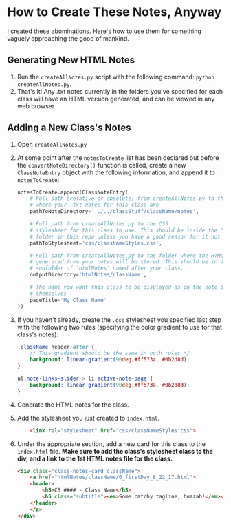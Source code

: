# How to Create These Notes, Anyway

I created these abominations. Here's how to use them for something vaguely approaching the good of mankind.

## Generating New HTML Notes

1.  Run the `createAllNotes.py` script with the following command: `python createAllNotes.py`.
2.  That's it! Any .txt notes currently in the folders you've specified for each class will have an HTML version generated, and can be viewed in any web browser.

## Adding a New Class's Notes

1.  Open `createAllNotes.py`
2.  At some point after the `notesToCreate` list has been declared but before the `convertNoteDirectory()` function is called, create a new `ClassNoteEntry` object with the following information, and append it to `notesToCreate`:

    ```python
    notesToCreate.append(ClassNoteEntry(
        # Full path (relative or absolute) from createAllNotes.py to the folder
        # where your .txt notes for this class are
        pathToNoteDirectory='../../classStuff/className/notes',

        # Full path from createAllNotes.py to the CSS
        # stylesheet for this class to use. This should be inside the 'css'
        # folder in this repo unless you have a good reason for it not to be.
        pathToStylesheet='css/classNameStyles.css',

        # Full path from createAllNotes.py to the folder where the HTML files
        # generated from your notes will be stored. This should be in a
        # subfolder of 'htmlNotes' named after your class.
        outputDirectory='htmlNotes/className',

        # The name you want this class to be displayed as on the note pages
        # themselves
        pageTitle='My Class Name'
    ))
    ```

3.  If you haven't already, create the `.css` stylesheet you specified last step with the following two rules (specifying the color gradient to use for that class's notes):

    ```css
    .className header:after {
        /* This gradient should be the same in both rules */
        background: linear-gradient(90deg,#ff573a, #0b2d8d);
    }

    ul.note-links-slider > li.active-note-page {
        background: linear-gradient(90deg,#ff573a, #0b2d8d);
    }
    ```

4.  Generate the HTML notes for the class.

5.  Add the stylesheet you just created to `index.html`.

    ```html
        <link rel="stylesheet" href="css/classNameStyles.css">
    ```

6.  Under the appropriate section, add a new card for this class to the `index.html` file. **Make sure to add the class's stylesheet class to the div, and a link to the 1st HTML notes file for the class.**

    ```html
    <div class="class-notes-card className">
        <a href="htmlNotes/className/0_firstDay_8_22_17.html">
        <header>
            <h3>CS #### - Class Name</h3>
            <h5 class="subtitle"><em>Some catchy tagline, huzzah!</em></h5>
        </header>
        </a>
    </div>
    ```
